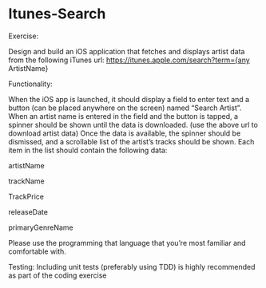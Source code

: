 # Itunes-Search


Exercise:

Design and build an iOS application that fetches and displays artist data from the following iTunes url:
https://itunes.apple.com/search?term={any ArtistName}

Functionality:

When the iOS app is launched, it should display a field to enter text and a button (can be placed anywhere on the screen) named “Search Artist”. 
When an artist name is entered in the field and the button is tapped, a spinner should be shown until the data is downloaded. (use the above url to download artist data)
 Once the data is available, the spinner should be dismissed, and a scrollable list of the artist’s tracks should be shown. Each item in the list should contain the following data:

artistName

trackName

TrackPrice

releaseDate

primaryGenreName

 Please use the programming that language that you’re most familiar and comfortable with.

Testing: Including unit tests (preferably using TDD) is highly recommended as part of the coding exercise 
